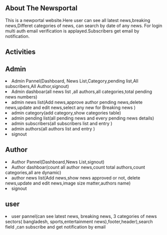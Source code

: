 ## About The Newsportal
This is a newportal website.Here user can see all latest news,breaking news,Differet categories of news, can search by date of any news.
For login multi auth email verification is applayed.Subscribers get email by notification.


##  Activities

<h2>Admin</h2>
<li>Admin Pannel(Dashboard, News List,Category,pending list,All subscribers,All Author,signout)</li>					
<li>Admin dashboar(all news list ,all authors,all categories,total pending news numbers)	</li>					
<li>admin news list(Add news,approve author pending news,delete news,update and edit news,select any new for Breaking news )	</li>					
<li>admin category(add category,show categories table)	</li>					
<li>admin pending list(all pending news and every pending news details)	</li>					
<li>admin subscribers(all subscribers list and entry  )</li>						
<li>admin authors(all authors list and entry )</li>						
<li>signout	</li>

<h2>Author	</h2>					
<li>Author Pannel(Dashboard,News List,signout)			</li>			
<li>Author dashboar(count all author news,count total authors,count categories,all are dynamic)		</li>				
<li>author news list(Add news,show news approved or not, delete news,update and edit news,image size matter,authors name)	</li>					
<li>signout		</li>

<h2>user</h2>	
<li>user pannel(can see latest news, breaking news, 3 categories of news sectors( bangladesh, sports,entertainment news),footer,header),search field ,can subscribe and get notification by email	</li>										
